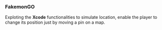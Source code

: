 ### FakemonGO

Exploting the **Xcode** functionalities to simulate location, enable the player to change its position just by moving a pin on a map.